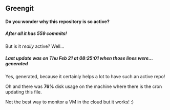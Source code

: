 ## Greengit

#### Do you wonder why this repository is so active?

##### After all it has 559 commits!

But is it *really* active? Well...

##### Last update was on Thu Feb 21 at 08:25:01 when those lines were... generated

Yes, generated, because it certainly helps a lot to have such an active repo!

Oh and there was **76%** disk usage on the machine
where there is the cron updating this file.

Not the best way to monitor a VM in the cloud but it works! :)
